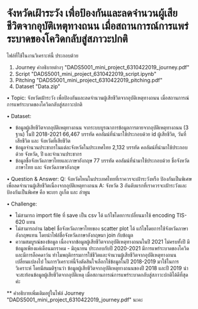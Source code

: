 # จังหวัดเฝ้าระวัง เพื่อป้องกันและลดจำนวนผู้เสียชีวิตจากอุบัติเหตุทางถนน เมื่อสถานการณ์การแพร่ระบาดของโควิดกลับสู่สภาวะปกติ
 
ไฟล์ที่ใช้ในงานวิเคราะห์นี้ ประกอบด้วย 
1. Journey คำอธิบายต่างๆ "DADS5001_mini_project_6310422019_journey.pdf"
2. Script "DADS5001_mini_project_6310422019_script.ipynb"
3. Pitching "DADS5001_mini_project_6310422019_pitching.pdf"
4. Dataset "Data.zip"

•  Topic: จังหวัดเฝ้าระวัง เพื่อป้องกันและลดจำนวนผู้เสียชีวิตจากอุบัติเหตุทางถนน เมื่อสถานการณ์การแพร่ระบาดของโควิดกลับสู่สภาวะปกติ

•  Dataset: 
- ข้อมูลผู้เสียชีวิตจากอุบัติเหตุทางถนน จากระบบบูรณาการข้อมูลการตายจากอุบัติเหตุทางถนน (3 ฐาน) ในปี 2018-2021 66,467 บรรทัด
	คอลัมน์ที่นำมาใช้ประกอบด้วย id ผู้เสียชีวิต, วันที่เสียชีวิต และ จังหวัดที่เสียชีวิต
- ข้อมูลจำนวนประชากรในแต่ละจังหวัดในประเทศไทย 2,132 บรรทัด
	คอลัมน์ที่นำมาใช้ประกอบด้วย จังหวัด, ปี และจำนวนประชากร
- ข้อมูลชื่อจังหวัดภาษาไทยและภาษาอังกฤษ 77 บรรทัด
	คอลัมน์ที่นำมาใช้ประกอบด้วย ชื่อจังหวัดภาษาไทย และ จังหวัดภาษาอังกฤษ
  
•  Question & Answer: 
Q: จังหวัดไหนในประเทศไทยที่เราควรจะเฝ้าระวังหรือ ป้องกันเป็นพิเศษเพื่อลดจำนวนผู้เสียชีวิตเนื่องจากอุบัติเหตุทางถนน
A: จังหวัด 3 อันดับแรกที่เราควรจะเฝ้าระวังและ ป้องกันเป็นพิเศษ คือ พะเยา ภูเก็ต และ ลำพูน

•  Challenge: 
- ไม่สามารถ import file ที่ save เป็น csv ได้ แก้ไขโดยการเปลี่ยนมาใช้ encoding TIS-620 แทน
- ไม่สามารถอ่าน label ชื่อจังหวัดภาษาไทยของ scatter plot ได้ แก้ไขโดยการใช้จังหวัดภาษาอังกฤษแทน โดยนำไฟล์ชื่อจังหวัดภาษาอังกฤษมา join กับข้อมูล
- ความสมบูรณ์ของข้อมูล เนื่องจากข้อมูลผู้เสียชีวิตจากอุบัติเหตุทางถนนในปี 2021 ไม่ครบทั้งปี มีข้อมูลเพียงแค่เดือนมกราคม - มิถุนายน ประกอบกับปี 2020-2021 มีการแพร่ระบาดของโควิดและมีการล็อคดาว์น ทำไมพฤติกรรมการใช้ชีวิตและจำนวนผู้เสียชีวิตจากอุบัติเหตุทางถนนเปลี่ยนแปลงไป ในการวิเคราะห์นี้จึงตัดสินใจเลือกใช้ข้อมูลในปี 2018-2019 มาใช้ในการวิเคราะห์ โดยมีสมมติฐานว่า ข้อมูลผู้เสียชีวิตจากอุบัติเหตุทางถนนของปี 2018 และปี 2019 น่าจะสะท้อนข้อมูลผู้เสียชีวิตจากอุบัติเหตุ เมื่อสถานการณ์การแพร่ระบาดกลับสู่สภาวะปกติได้ดีที่สุดค่ะ

** คำอธิบายเพิ่มเติมอยู่ในไฟล์ Journey "DADS5001_mini_project_6310422019_journey.pdf" นะคะ 
